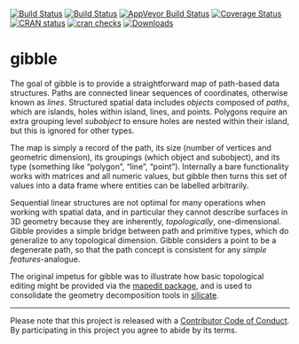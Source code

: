 
<!-- README.md is generated from README.Rmd. Please edit that file -->

[![Build
Status](http://badges.herokuapp.com/travis/mdsumner/gibble?branch=master&env=BUILD_NAME=trusty_release&label=ubuntu)](https://travis-ci.org/mdsumner/gibble)
[![Build
Status](http://badges.herokuapp.com/travis/mdsumner/gibble?branch=master&env=BUILD_NAME=osx_release&label=osx)](https://travis-ci.org/mdsumner/gibble)
[![AppVeyor Build
Status](https://ci.appveyor.com/api/projects/status/github/mdsumner/gibble?branch=master&svg=true)](https://ci.appveyor.com/project/mdsumner/gibble)
[![Coverage
Status](https://img.shields.io/codecov/c/github/mdsumner/gibble/master.svg)](https://codecov.io/github/mdsumner/gibble?branch=master)
[![CRAN
status](https://www.r-pkg.org/badges/version/gibble)](https://cran.r-project.org/package=gibble)
[![cran
checks](https://cranchecks.info/badges/worst/gibble)](https://cran.r-project.org/web/checks/check_results_gibble.html)
[![Downloads](http://cranlogs.r-pkg.org/badges/gibble?color=brightgreen)](http://www.r-pkg.org/pkg/gibble)

# gibble

The goal of gibble is to provide a straightforward map of path-based
data structures. Paths are connected linear sequences of coordinates,
otherwise known as *lines*. Structured spatial data includes *objects*
composed of *paths*, which are islands, holes within island, lines, and
points. Polygons require an extra grouping level *subobject* to ensure
holes are nested within their island, but this is ignored for other
types.

The map is simply a record of the path, its size (number of vertices and
geometric dimension), its groupings (which object and subobject), and
its type (something like “polygon”, “line”, “point”). Internally a bare
functionality works with matrices and all numeric values, but gibble
then turns this set of values into a data frame where entities can be
labelled arbitrarily.

Sequential linear structures are not optimal for many operations when
working with spatial data, and in particular they cannot describe
surfaces in 3D geometry because they are inherently, *topologically*,
one-dimensional. Gibble provides a simple bridge between path and
primitive types, which do generalize to any topological dimension.
Gibble considers a point to be a degenerate path, so that the path
concept is consistent for any *simple features*-analogue.

The original impetus for gibble was to illustrate how basic topological
editing might be provided via the [mapedit
package](https://CRAN.R-project.org/package=mapedit), and is used to
consolidate the geometry decomposition tools in
[silicate](https://github.com/hypertidy/silicate).

-----

Please note that this project is released with a [Contributor Code of
Conduct](CODE_OF_CONDUCT.md). By participating in this project you agree
to abide by its terms.
